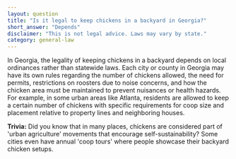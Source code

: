 ```yaml
---
layout: question
title: "Is it legal to keep chickens in a backyard in Georgia?"
short_answer: "Depends"
disclaimer: "This is not legal advice. Laws may vary by state."
category: general-law
---
```

In Georgia, the legality of keeping chickens in a backyard depends on local ordinances rather than statewide laws. Each city or county in Georgia may have its own rules regarding the number of chickens allowed, the need for permits, restrictions on roosters due to noise concerns, and how the chicken area must be maintained to prevent nuisances or health hazards. For example, in some urban areas like Atlanta, residents are allowed to keep a certain number of chickens with specific requirements for coop size and placement relative to property lines and neighboring houses.

**Trivia:** Did you know that in many places, chickens are considered part of 'urban agriculture' movements that encourage self-sustainability? Some cities even have annual 'coop tours' where people showcase their backyard chicken setups.

